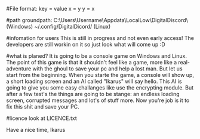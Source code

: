 #File format:
key = value
x = y
y = x

#path
groundpath:
C:\Users\Username\Appdata\LocalLow\DigitalDiscord\ (Windows)
~/.config/DigitalDicord/ (Linux)

#infomation for users
This is still in progress and not even early access! The developers are still workin on it so just look what will come up :D

#what is planed?
It is going to be a console game on Windows and Linux.
The point of this game is that it shouldn't feel like a game, more like a real-adventure with the ghoul to save your pc and help a lost man.
But let us start from the beginning. When you starte the game, a console will show up, a short loading screen and an AI called "Ikarus" will say hello.
This AI is going to give you some easy challanges like use the encrypting module. But after a few test's the things are going to be stange:
an endless loading screen, corrupted messages and lot's of stuff more. Now you're job is it to fix this shit and save your PC.

#licence
look at LICENCE.txt



Have a nice time, Ikarus